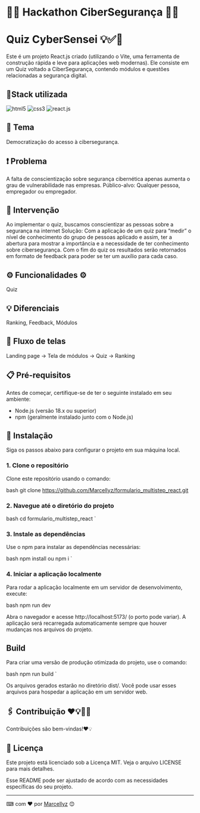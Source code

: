# 🧑‍💻 Hackathon CiberSegurança 🧑‍💻
# Quiz CyberSensei 💡✅🚀

Este é um projeto React.js criado (utilizando o Vite, uma ferramenta de construção rápida e leve para aplicações web modernas). Ele consiste em um Quiz voltado a CiberSegurança, contendo módulos e questões relacionadas a segurança digital.

## 📍Stack utilizada

<div> 
  
  <img align="inline_block" alt="html5" src="https://img.shields.io/badge/HTML5-E34F26?style=for-the-badge&logo=html5&logoColor=white"/>
  <img align="inline_block" alt="css3" src="https://img.shields.io/badge/CSS3-1572B6?style=for-the-badge&logo=css3&logoColor=white"/>
  <img align="inline_block" alt="react.js" src="https://img.shields.io/badge/React-20232A?style=for-the-badge&logo=react&logoColor=61DAFB"/>
</div>


## 📖 Tema
 Democratização do acesso à cibersegurança.

## ❗ Problema
A falta de conscientização sobre segurança cibernética apenas aumenta o grau de vulnerabilidade nas empresas.
Público-alvo:  Qualquer pessoa, empregador ou empregador.

## 💬 Intervenção 
Ao implementar o quiz, buscamos conscientizar as pessoas sobre a segurança na internet 
Solução: Com a aplicação de um quiz para “medir” o nível de conhecimento do grupo de pessoas aplicado e assim, ter a abertura para mostrar a importância e a necessidade de ter conhecimento sobre cibersegurança. Com o fim do quiz os resultados serão retornados em formato de feedback para poder se ter um auxílio para cada caso.

## ⚙ Funcionalidades ⚙
Quiz

## 💡 Diferenciais
Ranking, Feedback, Módulos


## 🌊 Fluxo de telas 
Landing page → Tela de módulos → Quiz → Ranking 


##  📋 Pré-requisitos

Antes de começar, certifique-se de ter o seguinte instalado em seu ambiente:

- Node.js (versão 18.x ou superior)
- npm (geralmente instalado junto com o Node.js)

## 🔧 Instalação

Siga os passos abaixo para configurar o projeto em sua máquina local.
### 1. Clone o repositório

Clone este repositório usando o comando:

bash
git clone https://github.com/Marcellyz/formulario_multistep_react.git

### 2. Navegue até o diretório do projeto

bash
cd formulario_multistep_react
`

### 3. Instale as dependências

Use o npm para instalar as dependências necessárias:

bash
npm install ou npm i
`

### 4. Iniciar a aplicação localmente

Para rodar a aplicação localmente em um servidor de desenvolvimento, execute:

bash
npm run dev


Abra o navegador e acesse http://localhost:5173/ (o porto pode variar). A aplicação será recarregada automaticamente sempre que houver mudanças nos arquivos do projeto.


## Build

Para criar uma versão de produção otimizada do projeto, use o comando:

bash
npm run build
`

Os arquivos gerados estarão no diretório dist/. Você pode usar esses arquivos para hospedar a aplicação em um servidor web.

## 🖇 Contribuição ❤💡📝🤩

Contribuições são bem-vindas!❤💡




## 📄 Licença

Este projeto está licenciado sob a Licença MIT. Veja o arquivo LICENSE para mais detalhes.

Esse README pode ser ajustado de acordo com as necessidades específicas do seu projeto.

---
⌨ com ❤ por [Marcellyz](https://gist.github.com/Marcellyz) 😊
    